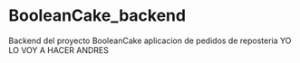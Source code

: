 # BooleanCake_backend
Backend del proyecto BooleanCake aplicacion de pedidos de reposteria
YO LO VOY A HACER ANDRES